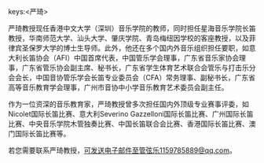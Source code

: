 keys:<严琦>


严琦教授现任香港中文大学（深圳）音乐学院的教师，同时担任星海音乐学院长笛教授，华南师范大学、汕头大学、肇庆学院、青岛梅纽因学校的客座教授，以及菲律宾圣保罗大学的博士生导师。此外，他还在多个国内外音乐组织担任要职，如意大利长笛协会（AFI）中国首席代表，中国管乐学会理事，广东省音乐家协会理事，广东省管乐协会副主席、秘书长，广东省学生体育艺术联合会管乐与打击乐分会会长，中国音协管乐学会长笛专业委员会（CFA）常务理事、副秘书长，广东省高等音乐教育学会理事，广州市音协中小学音乐教育艺术委员会副主任。

作为一位资深的音乐教育家，严琦教授曾多次担任国内外顶级专业赛事评委，如Nicolet国际长笛比赛、意大利Severino Gazzelloni国际长笛比赛、广州国际长笛比赛、中央音乐学院木管独奏比赛、中国长笛联合会比赛、香港国际长笛比赛、澳门国际长笛比赛等。

若您需要联系严琦教授，可发送电子邮件至管弦乐1159785889@qq.com。